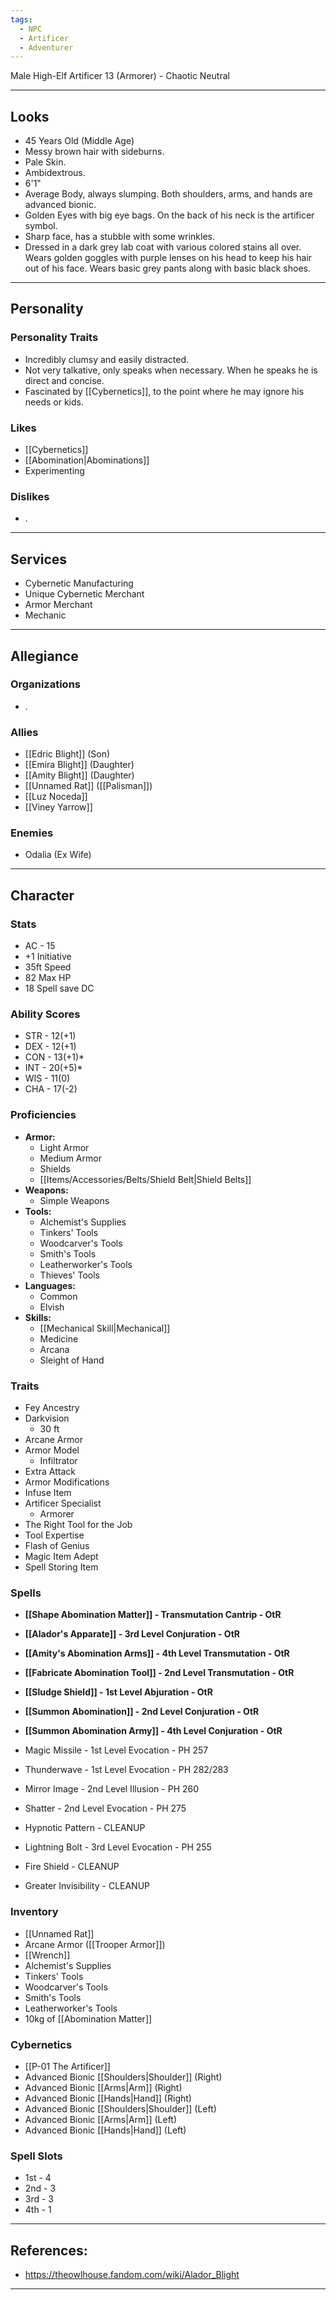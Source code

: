 ```yaml
---
tags:
  - NPC
  - Artificer
  - Adventurer
---
```

Male High-Elf Artificer 13 (Armorer) - Chaotic Neutral
****
## Looks
- 45 Years Old (Middle Age)
- Messy brown hair with sideburns.
- Pale Skin.
- Ambidextrous.
- 6'1"
- Average Body, always slumping. Both shoulders, arms, and hands are advanced bionic.
- Golden Eyes with big eye bags. On the back of his neck is the artificer symbol.
- Sharp face, has a stubble with some wrinkles.
- Dressed in a dark grey lab coat with various colored stains all over. Wears golden goggles with purple lenses on his head to keep his hair out of his face. Wears basic grey pants along with basic black shoes.
****
## Personality
### Personality Traits
- Incredibly clumsy and easily distracted.
- Not very talkative, only speaks when necessary. When he speaks he is direct and concise.
- Fascinated by [[Cybernetics]], to the point where he may ignore his needs or kids.
### Likes
- [[Cybernetics]]
- [[Abomination|Abominations]]
- Experimenting
### Dislikes
- .
****
## Services
- Cybernetic Manufacturing
- Unique Cybernetic Merchant
- Armor Merchant
- Mechanic
****
## Allegiance
### Organizations
- .
### Allies
- [[Edric Blight]] (Son)
- [[Emira Blight]] (Daughter)
- [[Amity Blight]] (Daughter)
- [[Unnamed Rat]] ([[Palisman]])
- [[Luz Noceda]]
- [[Viney Yarrow]]
### Enemies
- Odalia (Ex Wife)
****
## Character
### Stats
- AC - 15
- +1 Initiative
- 35ft Speed
- 82 Max HP
- 18 Spell save DC
### Ability Scores
- STR - 12(+1)
- DEX - 12(+1)
- CON - 13(+1)*
- INT - 20(+5)*
- WIS - 11(0)
- CHA - 17(-2)
### Proficiencies
- **Armor:**
	- Light Armor
	- Medium Armor
	- Shields
	- [[Items/Accessories/Belts/Shield Belt|Shield Belts]]
- **Weapons:**
	- Simple Weapons
- **Tools:**
	- Alchemist's Supplies
	- Tinkers' Tools
	- Woodcarver's Tools
	- Smith's Tools
	- Leatherworker's Tools
	- Thieves' Tools
- **Languages:**
	- Common
	- Elvish
- **Skills:**
	- [[Mechanical Skill|Mechanical]]
	- Medicine
	- Arcana
	- Sleight of Hand
### Traits
- Fey Ancestry
- Darkvision
	- 30 ft
- Arcane Armor
- Armor Model
	- Infiltrator
- Extra Attack
- Armor Modifications
- Infuse Item
- Artificer Specialist
	- Armorer
- The Right Tool for the Job
- Tool Expertise
- Flash of Genius
- Magic Item Adept
- Spell Storing Item
### Spells
- **[[Shape Abomination Matter]] - Transmutation Cantrip - OtR**
- **[[Alador's Apparate]] - 3rd Level Conjuration - OtR**
- **[[Amity's Abomination Arms]] - 4th Level Transmutation - OtR**
- **[[Fabricate Abomination Tool]] - 2nd Level Transmutation - OtR**
- **[[Sludge Shield]] - 1st Level Abjuration - OtR**
- **[[Summon Abomination]] - 2nd Level Conjuration - OtR**
- **[[Summon Abomination Army]] - 4th Level Conjuration - OtR**

- Magic Missile - 1st Level Evocation - PH 257
- Thunderwave - 1st Level Evocation - PH 282/283
- Mirror Image - 2nd Level Illusion - PH 260
- Shatter - 2nd Level Evocation - PH 275
- Hypnotic Pattern - CLEANUP
- Lightning Bolt - 3rd Level Evocation - PH 255
- Fire Shield - CLEANUP
- Greater Invisibility - CLEANUP
### Inventory
- [[Unnamed Rat]]
- Arcane Armor ([[Trooper Armor]])
- [[Wrench]]
- Alchemist's Supplies
- Tinkers' Tools
- Woodcarver's Tools
- Smith's Tools
- Leatherworker's Tools
- 10kg of [[Abomination Matter]]
### Cybernetics
- [[P-01 The Artificer]]
- Advanced Bionic [[Shoulders|Shoulder]] (Right)
- Advanced Bionic [[Arms|Arm]] (Right)
- Advanced Bionic [[Hands|Hand]] (Right)
- Advanced Bionic [[Shoulders|Shoulder]] (Left)
- Advanced Bionic [[Arms|Arm]] (Left)
- Advanced Bionic [[Hands|Hand]] (Left)
### Spell Slots
- 1st - 4
- 2nd - 3
- 3rd - 3
- 4th - 1
****
## References:
- https://theowlhouse.fandom.com/wiki/Alador_Blight
****
